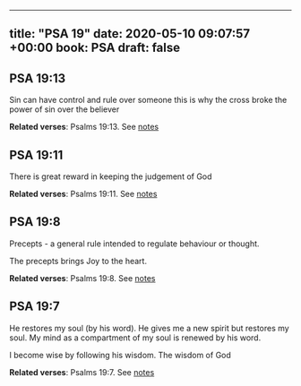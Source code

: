 
---
title: "PSA 19"
date: 2020-05-10 09:07:57 +00:00
book: PSA
draft: false
---

## PSA 19:13

Sin can have control and rule over someone this is why the cross broke the power of sin over the believer

**Related verses**: Psalms 19:13. See [notes](https://my.bible.com/notes/3426290681449800491)


## PSA 19:11

There is great reward in keeping the judgement of God

**Related verses**: Psalms 19:11. See [notes](https://my.bible.com/notes/3426287391160918787)


## PSA 19:8

Precepts - a general rule intended to regulate behaviour or thought.

The precepts brings Joy to the heart.

**Related verses**: Psalms 19:8. See [notes](https://my.bible.com/notes/3426286629215265534)


## PSA 19:7

He restores my soul (by his word). He gives me a new spirit but restores my soul. My mind as a compartment of my soul is renewed by his word.

I become wise by following his wisdom. The wisdom of God

**Related verses**: Psalms 19:7. See [notes](https://my.bible.com/notes/3426285164312650480)


